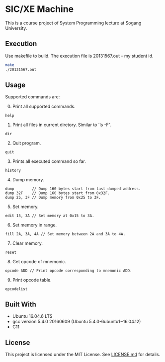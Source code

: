 # SIC/XE Machine

This is a course project of System Programming lecture at Sogang University.

## Execution

Use makefile to build. The execution file is 20131567.out - my student id.
```sh
make
./20131567.out
```

## Usage

Supported commands are:

0. Print all supported commands.
```
help
```

1. Print all files in current diretory. Similar to 'ls -F'.
```
dir
```

2. Quit program.
```
quit
```

3. Prints all executed command so far.
```
history
```

4. Dump memory.
```
dump        // Dump 160 bytes start from last dumped address.
dump 32F    // Dump 160 bytes start from 0x32F.
dump 25, 3F // Dump memory from 0x25 to 3F.
```

5. Set memory.
```
edit 15, 3A // Set memory at 0x15 to 3A.
```

6. Set memory in range.
```
fill 2A, 3A, 4A // Set memory between 2A and 3A to 4A.
```

7. Clear memory.
```
reset
```

8. Get opcode of mnemonic.
```
opcode ADD // Print opcode corresponding to mnemonic ADD.
```

9. Print opcode table.
```
opcodelist
```

## Built With

* Ubuntu 16.04.6 LTS
* gcc version 5.4.0 20160609 (Ubuntu 5.4.0-6ubuntu1~16.04.12)
* C11

## License

This project is licensed under the MIT License.
See [LICENSE.md](LICENSE.md) for details.
